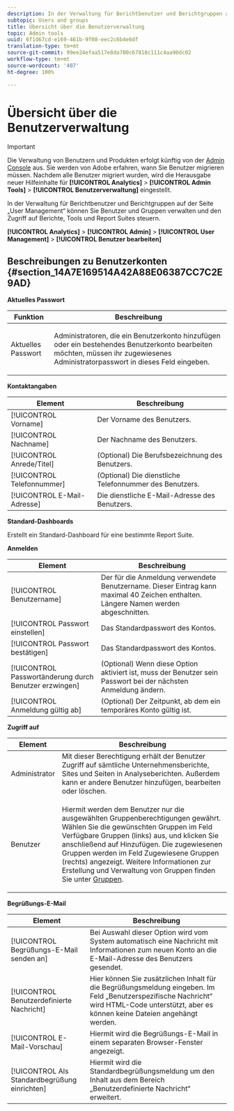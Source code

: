 ```yaml
---
description: In der Verwaltung für Berichtbenutzer und Berichtgruppen auf der Seite „User Management“ können Sie Benutzer und Gruppen verwalten und den Zugriff auf Berichte, Tools und Report Suites steuern.
subtopic: Users and groups
title: Übersicht über die Benutzerverwaltung
topic: Admin tools
uuid: 6f1d67cd-e169-461b-9f08-eec2c6b4e6df
translation-type: tm+mt
source-git-commit: 99ee24efaa517e8da700c67818c111c4aa90dc02
workflow-type: tm+mt
source-wordcount: '407'
ht-degree: 100%

---
```



# Übersicht über die Benutzerverwaltung

>[!IMPORTANT]
>
>Die Verwaltung von Benutzern und Produkten erfolgt künftig von der [Admin Console](https://helpx.adobe.com/de/enterprise/using/admin-console.html) aus. Sie werden von Adobe erfahren, wann Sie Benutzer migrieren müssen. Nachdem alle Benutzer migriert wurden, wird die Herausgabe neuer Hilfeinhalte für **[!UICONTROL Analytics]** > **[!UICONTROL Admin Tools]** > **[!UICONTROL Benutzerverwaltung]** eingestellt.

In der Verwaltung für Berichtbenutzer und Berichtgruppen auf der Seite „User Management“ können Sie Benutzer und Gruppen verwalten und den Zugriff auf Berichte, Tools und Report Suites steuern.

**[!UICONTROL Analytics]** > **[!UICONTROL Admin]** > **[!UICONTROL User Management]** > **[!UICONTROL Benutzer bearbeiten]**

## Beschreibungen zu Benutzerkonten {#section_14A7E169514A42A88E06387CC7C2E9AD}

**Aktuelles Passwort**

<table id="table_91D1FD20C4C1411292252364328677AF"> 
 <thead> 
  <tr> 
   <th colname="col1" class="entry"> Funktion </th> 
   <th colname="col2" class="entry"> Beschreibung </th> 
  </tr> 
 </thead>
 <tbody> 
  <tr> 
   <td colname="col1"> Aktuelles Passwort </td> 
   <td colname="col2"> <p>Administratoren, die ein Benutzerkonto hinzufügen oder ein bestehendes Benutzerkonto bearbeiten möchten, müssen ihr zugewiesenes Administratorpasswort in dieses Feld eingeben. </p> </td> 
  </tr> 
 </tbody> 
</table>

**Kontaktangaben**

| Element | Beschreibung |
|---|---|
| [!UICONTROL Vorname] | Der Vorname des Benutzers. |
| [!UICONTROL Nachname] | Der Nachname des Benutzers. |
| [!UICONTROL Anrede/Titel] | (Optional) Die Berufsbezeichnung des Benutzers. |
| [!UICONTROL Telefonnummer] | (Optional) Die dienstliche Telefonnummer des Benutzers. |
| [!UICONTROL E-Mail-Adresse] | Die dienstliche E-Mail-Adresse des Benutzers. |

**Standard-Dashboards**

Erstellt ein Standard-Dashboard für eine bestimmte Report Suite.

**Anmelden**

| Element | Beschreibung |
|---|---|
| [!UICONTROL Benutzername] | Der für die Anmeldung verwendete Benutzername. Dieser Eintrag kann maximal 40 Zeichen enthalten. Längere Namen werden abgeschnitten. |
| [!UICONTROL Passwort einstellen] | Das Standardpasswort des Kontos. |
| [!UICONTROL Passwort bestätigen] | Das Standardpasswort des Kontos. |
| [!UICONTROL Passwortänderung durch Benutzer erzwingen] | (Optional) Wenn diese Option aktiviert ist, muss der Benutzer sein Passwort bei der nächsten Anmeldung ändern. |
| [!UICONTROL Anmeldung gültig ab] | (Optional) Der Zeitpunkt, ab dem ein temporäres Konto gültig ist. |

**Zugriff auf**

<table id="table_5CAF9AAAE7E648B4887CEB7D682292F2"> 
 <thead> 
  <tr> 
   <th colname="col1" class="entry"> Element </th> 
   <th colname="col2" class="entry"> Beschreibung </th> 
  </tr> 
 </thead>
 <tbody> 
  <tr> 
   <td colname="col1"> <span class="wintitle"> Administrator</span> </td> 
   <td colname="col2"> Mit dieser Berechtigung erhält der Benutzer Zugriff auf sämtliche Unternehmensberichte, Sites und Seiten in Analyseberichten. Außerdem kann er andere Benutzer hinzufügen, bearbeiten oder löschen. </td> 
  </tr> 
  <tr> 
   <td colname="col1"> <span class="wintitle"> Benutzer</span> </td> 
   <td colname="col2"> <p> Hiermit werden dem Benutzer nur die ausgewählten Gruppenberechtigungen gewährt. Wählen Sie die gewünschten Gruppen im Feld <span class="uicontrol">Verfügbare Gruppen</span> (links) aus, und klicken Sie anschließend auf <span class="uicontrol">Hinzufügen</span>. Die zugewiesenen Gruppen werden im Feld <span class="uicontrol">Zugewiesene Gruppen</span> (rechts) angezeigt. Weitere Informationen zur Erstellung und Verwaltung von Gruppen finden Sie unter <a href="/help/admin/user-management2/c-user-groups/groups.md">Gruppen</a>. </p> </td> 
  </tr> 
 </tbody> 
</table>

**Begrüßungs-E-Mail**

| Element | Beschreibung |
|---|---|
| [!UICONTROL Begrüßungs-E-Mail senden an] | Bei Auswahl dieser Option wird vom System automatisch eine Nachricht mit Informationen zum neuen Konto an die E-Mail-Adresse des Benutzers gesendet. |
| [!UICONTROL Benutzerdefinierte Nachricht] | Hier können Sie zusätzlichen Inhalt für die Begrüßungsmeldung eingeben. Im Feld „Benutzerspezifische Nachricht“ wird HTML-Code unterstützt, aber es können keine Dateien angehängt werden. |
| [!UICONTROL E-Mail-Vorschau] | Hiermit wird die Begrüßungs-E-Mail in einem separaten Browser-Fenster angezeigt. |
| [!UICONTROL Als Standardbegrüßung einrichten] | Hiermit wird die Standardbegrüßungsmeldung um den Inhalt aus dem Bereich „Benutzerdefinierte Nachricht“ erweitert. |

